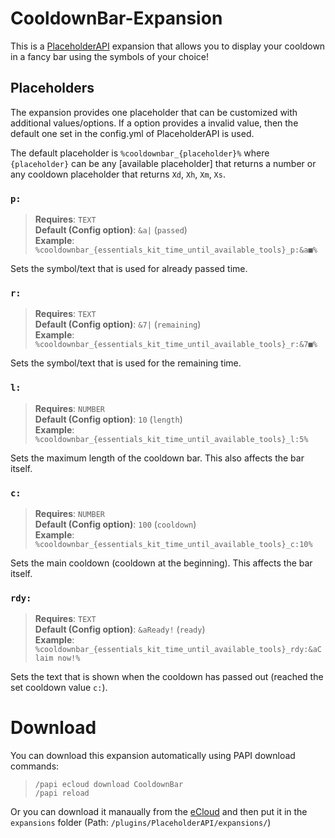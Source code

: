 [Available placeholders]: https://helpch.at/placeholders

# CooldownBar-Expansion
This is a [PlaceholderAPI](http://placeholderapi.com/) expansion that allows you to display your cooldown in a fancy bar using the symbols
of your choice!

## Placeholders
The expansion provides one placeholder that can be customized with additional values/options.
If a option provides a invalid value, then the default one set in the config.yml of PlaceholderAPI is used.

The default placeholder is `%cooldownbar_{placeholder}%` where `{placeholder}` can be any [available placeholder] that returns a number or any cooldown placeholder
that returns `Xd`, `Xh`, `Xm`, `Xs`.

### `p:`
> **Requires**: `TEXT` <br />
> **Default (Config option)**: `&a|` (`passed`) <br />
> **Example**: `%cooldownbar_{essentials_kit_time_until_available_tools}_p:&a■%`

Sets the symbol/text that is used for already passed time.

### `r:`
> **Requires**: `TEXT` <br />
> **Default (Config option)**: `&7|` (`remaining`) <br />
> **Example**: `%cooldownbar_{essentials_kit_time_until_available_tools}_r:&7■%`

Sets the symbol/text that is used for the remaining time.

### `l:`
> **Requires**: `NUMBER` <br />
> **Default (Config option)**: `10` (`length`) <br />
> **Example**: `%cooldownbar_{essentials_kit_time_until_available_tools}_l:5%`

Sets the maximum length of the cooldown bar. This also affects the bar itself.

### `c:`
> **Requires**: `NUMBER` <br />
> **Default (Config option)**: `100` (`cooldown`) <br />
> **Example**: `%cooldownbar_{essentials_kit_time_until_available_tools}_c:10%`

Sets the main cooldown (cooldown at the beginning). This affects the bar itself.

### `rdy:`
> **Requires**: `TEXT` <br />
> **Default (Config option)**: `&aReady!` (`ready`) <br />
> **Example**: `%cooldownbar_{essentials_kit_time_until_available_tools}_rdy:&aClaim now!%`

Sets the text that is shown when the cooldown has passed out (reached the set cooldown value `c:`).

# Download
You can download this expansion automatically using PAPI download commands:

> ```
> /papi ecloud download CooldownBar
> /papi reload
> ```

Or you can download it manaually from the [eCloud](https://api.extendedclip.com/expansions/cooldownbar/) and then put it in the `expansions` folder (Path: `/plugins/PlaceholderAPI/expansions/`)